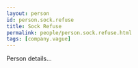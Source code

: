 ```yaml
---
layout: person
id: person.sock.refuse
title: Sock Refuse
permalink: people/person.sock.refuse.html
tags: [company.vague]
---
```


Person details...